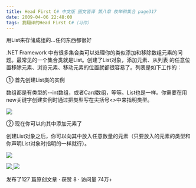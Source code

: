 ```yaml
---
title: Head First C# 中文版 图文皆译 第八章 枚举和集合 page317
date: 2009-04-06 22:48:00
tags: 我翻译的Head First C#（习作）
---
```

用List来存储成组的...任何东西都很好

.NET Framework  中有很多集合类可以处理你的类似添加和移除数组元素的问题。最常见的一个集合类就是List。创建了List对象，添加元素、从列表
的任意位置移除元素、浏览元素、移动元素的位置就都很容易了。列表是如下工作的：

①  首先创建List类的实例

数组都是有类型的--int数组，或者Card数组，等等。List也是一样。你需要在用new关键字创建实例时通过把类型写在尖括号<>中来指明类型。

![](https://p-blog.csdn.net/images/p_blog_csdn_net/cuipengfei1/EntryImages/20090406/2009-04-06_22-35-32.jpg)

②  现在你可以向其中添加元素了

创建List对象之后，你可以向其中放入任意数量的元素（只要放入的元素的类型和你声明List对象时指明的一样就行）。

![](https://p-blog.csdn.net/images/p_blog_csdn_net/cuipengfei1/EntryImages/20090406/2009-04-06_22-39-26.jpg)



[ ![](https://profile.csdnimg.cn/5/2/5/3_cuipengfei1)
![](https://g.csdnimg.cn/static/user-reg-year/1x/11.png)
](https://blog.csdn.net/cuipengfei1)



发布了127 篇原创文章  ·  获赞 8  ·  访问量 74万+

